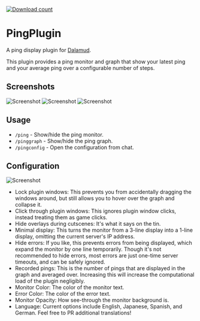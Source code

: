 [![Download count](https://img.shields.io/endpoint?url=https://vz32sgcoal.execute-api.us-east-1.amazonaws.com/PingPlugin)](https://github.com/karashiiro/PingPlugin)

# PingPlugin
A ping display plugin for [Dalamud](https://github.com/goatcorp/Dalamud).

This plugin provides a ping monitor and graph that show your latest ping and your average ping over a configurable number of steps.

## Screenshots
![Screenshot](https://raw.githubusercontent.com/karashiiro/PingPlugin/master/Assets/1.png)
![Screenshot](https://raw.githubusercontent.com/karashiiro/PingPlugin/master/Assets/2.png)
![Screenshot](https://raw.githubusercontent.com/karashiiro/PingPlugin/master/Assets/3.png)

## Usage
* `/ping` - Show/hide the ping monitor.
* `/pinggraph` - Show/hide the ping graph.
* `/pingconfig` - Open the configuration from chat.

## Configuration
![Screenshot](https://raw.githubusercontent.com/karashiiro/PingPlugin/master/Assets/0.png)
* Lock plugin windows: This prevents you from accidentally dragging the windows around, but still allows you to hover over the graph and collapse it.
* Click through plugin windows: This ignores plugin window clicks, instead treating them as game clicks.
* Hide overlays during cutscenes: It's what it says on the tin.
* Minimal display: This turns the monitor from a 3-line display into a 1-line display, omitting the current server's IP address.
* Hide errors: If you like, this prevents errors from being displayed, which expand the monitor by one line temporarily.
Though it's not recommended to hide errors, most errors are just one-time server timeouts, and can be safely ignored.
* Recorded pings: This is the number of pings that are displayed in the graph and averaged over. Increasing this will increase the computational load of the plugin negligibly.
* Monitor Color: The color of the monitor text.
* Error Color: The color of the error text.
* Monitor Opacity: How see-through the monitor background is.
* Language: Current options include English, Japanese, Spanish, and German. Feel free to PR additional translations!
